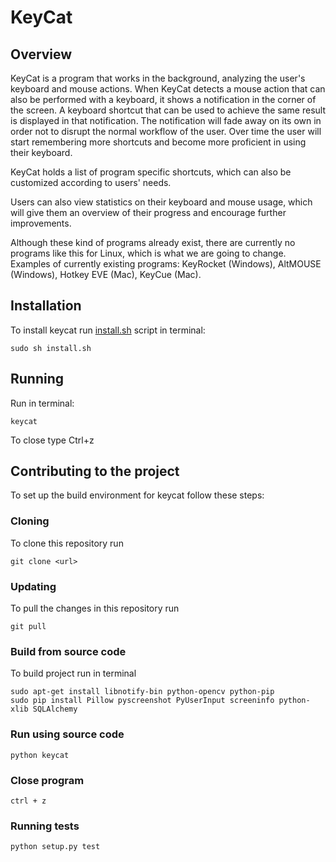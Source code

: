 # KeyCat

## Overview
KeyCat is a program that works in the background, analyzing the user's keyboard and mouse actions. When KeyCat detects a mouse action that can also be performed with a keyboard, it shows a notification in the corner of the screen. A keyboard shortcut that can be used to achieve the same result is displayed in that notification. The notification will fade away on its own in order not to disrupt the normal workflow of the user. Over time the user will start remembering more shortcuts and become more proficient in using their keyboard.

KeyCat holds a list of program specific shortcuts, which can also be customized according to users' needs.

Users can also view statistics on their keyboard and mouse usage, which will give them an overview of their progress and encourage further improvements.

Although these kind of programs already exist, there are currently no programs like this for Linux, which is what we are going to change. Examples of currently existing programs: KeyRocket (Windows), AltMOUSE (Windows), Hotkey EVE (Mac), KeyCue (Mac).

## Installation
To install keycat run [install.sh](https://raw.githubusercontent.com/KatreMetsvahi/KeyCat/master/install.sh?token=ADa0PaoXq2_myRT8CRdqMKPGDmwVyzKDks5YNr7bwA%3D%3D) script in terminal:
~~~
sudo sh install.sh
~~~

## Running
Run in terminal:
~~~
keycat
~~~
To close type Ctrl+z

## Contributing to the project
To set up the build environment for keycat follow these steps:
### Cloning
To clone this repository run
~~~
git clone <url>
~~~

### Updating
To pull the changes in this repository run
~~~
git pull
~~~

### Build from source code
To build project run in terminal
~~~
sudo apt-get install libnotify-bin python-opencv python-pip
sudo pip install Pillow pyscreenshot PyUserInput screeninfo python-xlib SQLAlchemy
~~~

### Run using source code
~~~~
python keycat
~~~~

### Close program
~~~~
ctrl + z
~~~~

### Running tests
~~~~
python setup.py test
~~~~
